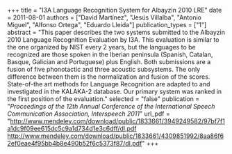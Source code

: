 +++
title = "I3A Language Recognition System for Albayzin 2010 LRE"
date = 2011-08-01
authors = ["David Martínez", "Jesús Villalba", "Antonio Miguel", "Alfonso Ortega", "Eduardo Lleida"]
publication_types = ["1"]
abstract = "This paper describes the two systems submitted to the Albayzin 2010 Language Recognition Evaluation by I3A. This evaluation is similar to the one organized by NIST every 2 years, but the languages to be recognized are those spoken in the Iberian peninsula (Spanish, Catalan, Basque, Galician and Portuguese) plus English. Both submissions are a fusion of five phonotactic and three acoustic subsystems. The only difference between them is the normalization and fusion of the scores. State-of-the art methods for Language Recognition are adapted to and investigated in the KALAKA-2 database. Our primary system was ranked in the first position of the evaluation."
selected = "false"
publication = "*Proceedings of the 12th Annual Conference of the International Speech Communication Association, Interspeech 2011*"
url_pdf = "http://www.mendeley.com/download/public/1833661/3949249582/97bf7f1a1dc9f09ee615dc5c9a1d734d1e3c6dff/dl.pdf http://www.mendeley.com/download/public/1833661/4309851992/8aa86f62ef0eae4f95bb4b8e490b52f6c5373f87/dl.pdf"
+++

